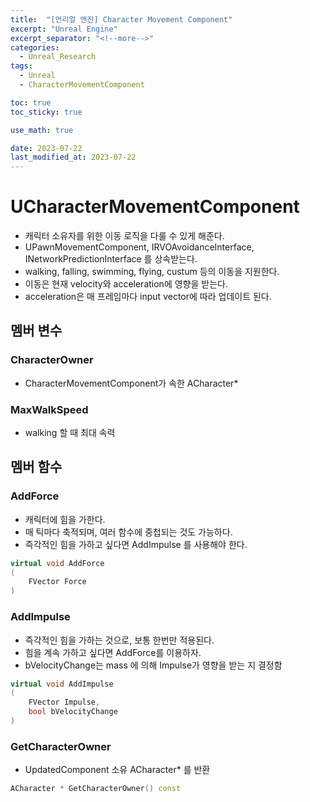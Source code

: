 ```yaml
---
title:  "[언리얼 엔진] Character Movement Component"
excerpt: "Unreal Engine"
excerpt_separator: "<!--more-->"
categories:
  - Unreal_Research
tags:
  - Unreal
  - CharacterMovementComponent

toc: true
toc_sticky: true

use_math: true

date: 2023-07-22
last_modified_at: 2023-07-22
---
```


# UCharacterMovementComponent
- 캐릭터 소유자를 위한 이동 로직을 다룰 수 있게 해준다.
- UPawnMovementComponent, IRVOAvoidanceInterface, INetworkPredictionInterface 를 상속받는다.
- walking, falling, swimming, flying, custum 등의 이동을 지원한다.
- 이동은 현재 velocity와 acceleration에 영향을 받는다.	
- acceleration은 매 프레임마다 input vector에 따라 업데이트 된다.

## 멤버 변수
### CharacterOwner
- CharacterMovementComponent가 속한 ACharacter* 

### MaxWalkSpeed
- walking 할 때 최대 속력


## 멤버 함수
### AddForce
- 캐릭터에 힘을 가한다.
- 매 틱마다 축적되며, 여러 함수에 중첩되는 것도 가능하다.
- 즉각적인 힘을 가하고 싶다면 AddImpulse 를 사용해야 한다.

```cpp
virtual void AddForce
(
    FVector Force
)
```
### AddImpulse
- 즉각적인 힘을 가하는 것으로, 보통 한번만 적용된다.
- 힘을 계속 가하고 싶다면 AddForce를 이용하자.
- bVelocityChange는 mass 에 의해 Impulse가 영향을 받는 지 결정함


```cpp
virtual void AddImpulse
(
    FVector Impulse,
    bool bVelocityChange
)
```

### GetCharacterOwner
- UpdatedComponent 소유 ACharacter* 를 반환

```cpp
ACharacter * GetCharacterOwner() const
```
